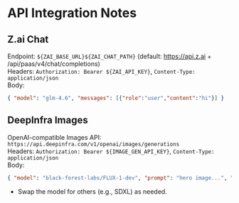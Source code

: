 # API Integration Notes

## Z.ai Chat
Endpoint: `${ZAI_BASE_URL}${ZAI_CHAT_PATH}` (default: https://api.z.ai + /api/paas/v4/chat/completions)  
Headers: `Authorization: Bearer ${ZAI_API_KEY}`, `Content-Type: application/json`  
Body:
```json
{ "model": "glm-4.6", "messages": [{"role":"user","content":"hi"}] }
```

## DeepInfra Images
OpenAI-compatible Images API: `https://api.deepinfra.com/v1/openai/images/generations`  
Headers: `Authorization: Bearer ${IMAGE_GEN_API_KEY}`, `Content-Type: application/json`  
Body:
```json
{ "model": "black-forest-labs/FLUX-1-dev", "prompt": "hero image...", "size": "1024x576" }
```
- Swap the model for others (e.g., SDXL) as needed.
